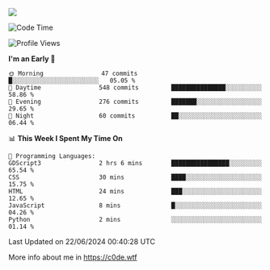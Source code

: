 <a href="https://wakatime.com"><img src="https://wakatime.com/share/@c0dezin/b7f18a7c-ab3a-40b8-8bc7-b1b7bf71f1d6.svg" /></a>

<!--START_SECTION:waka-->
![Code Time](http://img.shields.io/badge/Code%20Time-43%20hrs%2027%20mins-blue)

![Profile Views](http://img.shields.io/badge/Profile%20Views-0-blue)

**I'm an Early 🐤** 

```text
🌞 Morning                47 commits          █░░░░░░░░░░░░░░░░░░░░░░░░   05.05 % 
🌆 Daytime                548 commits         ███████████████░░░░░░░░░░   58.86 % 
🌃 Evening                276 commits         ███████░░░░░░░░░░░░░░░░░░   29.65 % 
🌙 Night                  60 commits          ██░░░░░░░░░░░░░░░░░░░░░░░   06.44 % 
```


📊 **This Week I Spent My Time On** 

```text
💬 Programming Languages: 
GDScript3                2 hrs 6 mins        ████████████████░░░░░░░░░   65.54 % 
CSS                      30 mins             ████░░░░░░░░░░░░░░░░░░░░░   15.75 % 
HTML                     24 mins             ███░░░░░░░░░░░░░░░░░░░░░░   12.65 % 
JavaScript               8 mins              █░░░░░░░░░░░░░░░░░░░░░░░░   04.26 % 
Python                   2 mins              ░░░░░░░░░░░░░░░░░░░░░░░░░   01.14 % 
```


 Last Updated on 22/06/2024 00:40:28 UTC
<!--END_SECTION:waka-->

More info about me in https://c0de.wtf
